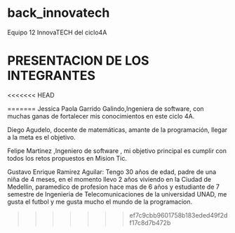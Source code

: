 # back_innovatech
Equipo 12 InnovaTECH del ciclo4A

# PRESENTACION DE LOS INTEGRANTES
<<<<<<< HEAD

=======
Jessica Paola Garrido Galindo,Ingeniera de software, con muchas ganas de fortalecer mis conocimientos en este ciclo 4A.

Diego Agudelo, docente de matemáticas, amante de la programación, llegar a la meta es el objetivo.

Felipe Martinez ,Ingeniero de software , mi objetivo principal es cumplir con todos los retos propuestos en  Mision Tic.

Gustavo Enrique Ramirez Aguilar: Tengo 30 años de edad, padre de una niña de 4 meses, en el momento llevo 2 años viviendo en la Ciudad de Medellin, paramedico de profesion hace mas de 6 años y estudiante de 7 semestre de Ingenieria de Telecomunicaciones de la universidad UNAD, me gusta el futbol  y me gusta mucho el mundo de la programacion.
>>>>>>> ef7c9cbb9601758b183eded49f2df17c8d7b472b

